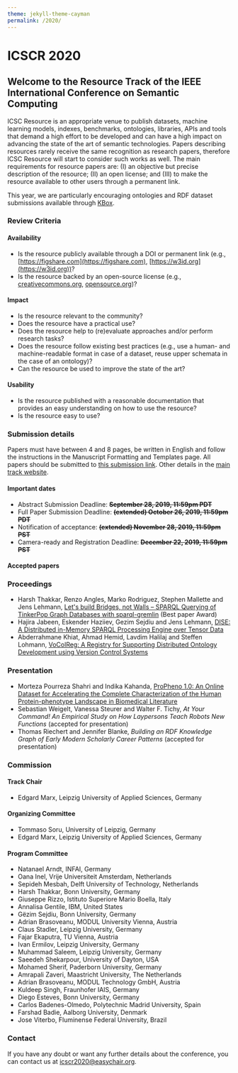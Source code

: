 ```yaml
---
theme: jekyll-theme-cayman
permalink: /2020/
---
```


# ICSCR 2020

## Welcome to the Resource Track of the IEEE International Conference on Semantic Computing

ICSC Resource is an appropriate venue to publish datasets, machine learning models, indexes, benchmarks, ontologies, libraries, APIs and tools that demand a high effort to be developed and can have a high impact on advancing the state of the art of semantic technologies.
Papers describing resources rarely receive the same recognition as research papers, therefore ICSC Resource will start to consider such works as well. The main requirements for resource papers are: (I) an objective but precise description of the resource; (II) an open license; and (III) to make the resource available to other users through a permanent link.

This year, we are particularly encouraging ontologies and RDF dataset submissions available through [KBox](https://github.com/AKSW/KBox).

### Review Criteria

#### Availability
* Is the resource publicly available through a DOI or permanent link (e.g., [https://figshare.com](https://figshare.com), [https://w3id.org](https://w3id.org))?
* Is the resource backed by an open-source license (e.g., [creativecommons.org](https://creativecommons.org), [opensource.org](https://opensource.org))?

#### Impact
* Is the resource relevant to the community?
* Does the resource have a practical use?
* Does the resource help to (re)evaluate approaches and/or perform research tasks?
* Does the resource follow existing best practices (e.g., use a human- and machine-readable format in case of a dataset, reuse upper schemata in the case of an ontology)?
* Can the resource be used to improve the state of the art?
 
#### Usability
* Is the resource published with a reasonable documentation that provides an easy understanding on how to use the resource?
* Is the resource easy to use?

### Submission details
Papers must have between 4 and 8 pages, be written in English and follow the instructions in the Manuscript Formatting and Templates page. All papers should be submitted to [this submission link](https://easychair.org/conferences/?conf=icscresource2020). Other details in the [main track website](https://www.ieee-icsc.org/).

#### Important dates
* Abstract Submission Deadline: ~~**September 28, 2019, 11:59pm PDT**~~
* Full Paper Submission Deadline: ~~**(extended) October 26, 2019, 11:59pm PDT**~~
* Notification of acceptance: ~~**(extended) November 28, 2019, 11:59pm PST**~~
* Camera-ready and Registration Deadline: ~~**December 22, 2019, 11:59pm PST**~~

#### Accepted papers

### Proceedings

* Harsh Thakkar, Renzo Angles, Marko Rodriguez, Stephen Mallette and Jens Lehmann, [Let's build Bridges, not Walls – SPARQL Querying of TinkerPop Graph Databases with sparql-gremlin](https://ieeexplore.ieee.org/document/9031506) (Best paper Award)
* Hajira Jabeen, Eskender Haziiev, Gezim Sejdiu and Jens Lehmann, [DISE: A Distributed in-Memory SPARQL Processing Engine over Tensor Data](https://ieeexplore.ieee.org/document/9031466)
* Abderrahmane Khiat, Ahmad Hemid, Lavdim Halilaj and Steffen Lohmann, [VoColReg: A Registry for Supporting Distributed Ontology Development using Version Control Systems](https://ieeexplore.ieee.org/document/9031491/)

### Presentation
* Morteza Pourreza Shahri and Indika Kahanda, [ProPheno 1.0: An Online Dataset for Accelerating the Complete Characterization of the Human Protein-phenotype Landscape in Biomedical Literature](https://ieeexplore.ieee.org/document/9031462)
* Sebastian Weigelt, Vanessa Steurer and Walter F. Tichy, _At Your Command! An Empirical Study on How Laypersons Teach Robots New Functions_ (accepted for presentation)
* Thomas Riechert and Jennifer Blanke, _Building an RDF Knowledge Graph of Early Modern Scholarly Career Patterns_ (accepted for presentation)

### Commission
#### Track Chair
* Edgard Marx, Leipzig University of Applied Sciences, Germany

#### Organizing Committee
* Tommaso Soru, University of Leipzig, Germany
* Edgard Marx, Leipzig University of Applied Sciences, Germany

#### Program Committee
* Natanael Arndt, INFAI, Germany
* Oana Inel, Vrije Universiteit Amsterdam, Netherlands
* Sepideh Mesbah, Delft University of Technology, Netherlands
* Harsh Thakkar, Bonn University, Germany
* Giuseppe Rizzo, Istituto Superiore Mario Boella, Italy
* Annalisa Gentile, IBM, United States
* Gëzim Sejdiu, Bonn University, Germany
* Adrian Brasoveanu, MODUL University Vienna, Austria
* Claus Stadler, Leipzig University, Germany
* Fajar Ekaputra, TU Vienna, Austria
* Ivan Ermilov, Leipzig University, Germany
* Muhammad Saleem, Leipzig University, Germany
* Saeedeh Shekarpour, University of Dayton, USA
* Mohamed Sherif, Paderborn University, Germany
* Amrapali Zaveri, Maastricht University, The Netherlands
* Adrian Brasoveanu, MODUL Technology GmbH, Austria
* Kuldeep Singh, Fraunhofer IAIS, Germany
* Diego Esteves, Bonn University, Germany
* Carlos Badenes-Olmedo, Polytechnic Madrid University, Spain
* Farshad Badie, Aalborg University, Denmark
* Jose Viterbo, Fluminense Federal University, Brazil

### Contact
If you have any doubt or want any further details about the conference, you can contact us at [icscr2020@easychair.org](mailto:icscr2020@easychair.org).
